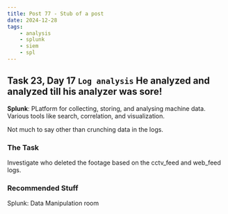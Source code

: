 ```yaml
---
title: Post 77 - Stub of a post
date: 2024-12-28
tags:
    - analysis
    - splunk
    - siem
    - spl
---
```

## Task 23, Day 17 `Log analysis` He analyzed and analyzed till his analyzer was sore!  

**Splunk**: PLatform for collecting, storing, and analysing machine data. Various tools like search, correlation, and visualization.  

Not much to say other than crunching data in the logs.  

### The Task
Investigate who deleted the footage based on the cctv_feed and web_feed logs.  

### Recommended Stuff
Splunk: Data Manipulation room